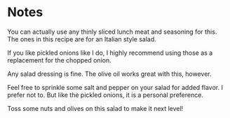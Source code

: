 # Notes

You can actually use any thinly sliced lunch meat and seasoning for this. The ones in this recipe are for an Italian style salad.

If you like pickled onions like I do, I highly recommend using those as a replacement for the chopped onion.

Any salad dressing is fine. The olive oil works great with this, however.

Feel free to sprinkle some salt and pepper on your salad for added flavor. I prefer not to. But like the pickled onions, it is a personal preference.

Toss some nuts and olives on this salad to make it next level!